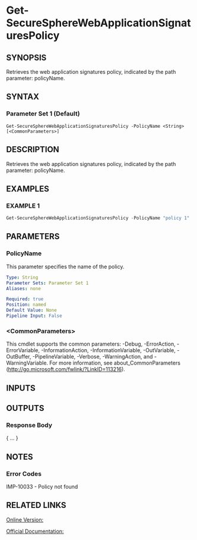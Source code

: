 ﻿# Get-SecureSphereWebApplicationSignaturesPolicy

## SYNOPSIS
Retrieves the web application signatures policy, indicated by the path parameter: policyName.

## SYNTAX

### Parameter Set 1 (Default)
```
Get-SecureSphereWebApplicationSignaturesPolicy -PolicyName <String> [<CommonParameters>]
```

## DESCRIPTION
Retrieves the web application signatures policy, indicated by the path parameter: policyName.

## EXAMPLES

### EXAMPLE 1

```powershell
Get-SecureSphereWebApplicationSignaturesPolicy -PolicyName "policy 1"
```

## PARAMETERS

### PolicyName
This parameter specifies the name of the policy.

```yaml
Type: String
Parameter Sets: Parameter Set 1
Aliases: none

Required: true
Position: named
Default Value: None
Pipeline Input: False
```

### \<CommonParameters\>
This cmdlet supports the common parameters: -Debug, -ErrorAction, -ErrorVariable, -InformationAction, -InformationVariable, -OutVariable, -OutBuffer, -PipelineVariable, -Verbose, -WarningAction, and -WarningVariable. For more information, see about_CommonParameters (http://go.microsoft.com/fwlink/?LinkID=113216).

## INPUTS

## OUTPUTS

### Response Body
{
...
}

## NOTES

### Error Codes
IMP-10033 - Policy not found

## RELATED LINKS

[Online Version:](https://github.com/akshinmustafayev/SecureSpherePS/tree/master/Documentation)

[Official Documentation:](https://docs.imperva.com/bundle/v13.6-api-reference-guide/page/66868.htm)



